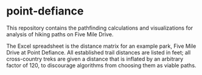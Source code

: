 # point-defiance

This repository contains the pathfinding calculations and visualizations for analysis of hiking paths on Five Mile Drive.

The Excel spreadsheet is the distance matrix for an example park, Five Mile Drive at Point Defiance.  All established trail distances are listed in feet; all cross-country treks are given a distance that is inflated by an arbitrary factor of 120, to discourage algorithms from choosing them as viable paths.
